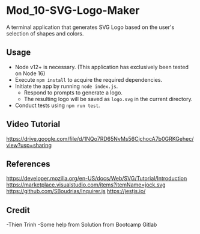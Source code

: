 # Mod_10-SVG-Logo-Maker

A terminal application that generates SVG Logo based on the user's selection of shapes and colors.

## Usage

- Node v12+ is necessary. (This application has exclusively been tested on Node 16)
- Execute `npm install` to acquire the required dependencies.
- Initiate the app by running `node index.js`.
  - Respond to prompts to generate a logo.
  - The resulting logo will be saved as `logo.svg` in the current directory.
- Conduct tests using `npm run test`.

## Video Tutorial 

<https://drive.google.com/file/d/1NQo7RD65NvMs56CjchocA7b0GRKGehec/view?usp=sharing>

## References

<https://developer.mozilla.org/en-US/docs/Web/SVG/Tutorial/Introduction>
<https://marketplace.visualstudio.com/items?itemName=jock.svg>
<https://github.com/SBoudrias/Inquirer.js>
<https://jestjs.io/>

## Credit
-Thien Trinh
-Some help from Solution from Bootcamp Gitlab
